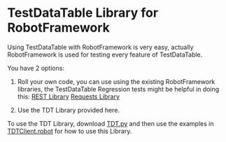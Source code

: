 
# TestDataTable Library for RobotFramework

Using TestDataTable with RobotFramework is very easy, actually RobotFramework is used for testing every feature of TestDataTable.

You have 2 options:
1. Roll your own code, you can use using the existing RobotFramework libraries, the TestDataTable Regression tests might be helpful in doing this:
	[REST Library](../Regression_Tests/TestDataTable-API_REST.robot)
	[Requests Library](../Regression_Tests/TestDataTable-API_requests.robot)

2. Use the TDT Library provided here.

To use the TDT Library, download [TDT.py](./TDT.py) and then use the examples in [TDTClient.robot](./TDTClient.robot) for how to use this Library.
